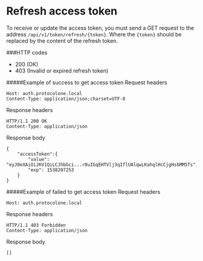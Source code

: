 Refresh access token
====================

To receive or update the access token, you must send a GET request to the address
`/api/v1/token/refresh/{token}`. Where the `{token}` should be replaced by the content 
of the refresh token.

###HTTP codes
- 200 (ОК)
- 403 (Invalid or expired refresh token)

#####Example of success to get access token
Request headers

    Host: auth.protocolone.local
    Content-Type: application/json;charset=UTF-8
    
Response headers

    HTTP/1.1 200 OK
    Content-Type: application/json
    
Response body

    {
        "accessToken":{
            "value": "eyJ0eXAiOiJKV1QiLCJhbGci...r0uIGqEHTVlj3qIflUAlqwLKahqlHcCjgHsbMM5Ts",
            "exp": 1538207253
        }
    }

#####Example of failed to get access token
Request headers

    Host: auth.protocolone.local

Response headers

    HTTP/1.1 403 Forbidden
    Content-Type: application/json
    
Response body

    []
